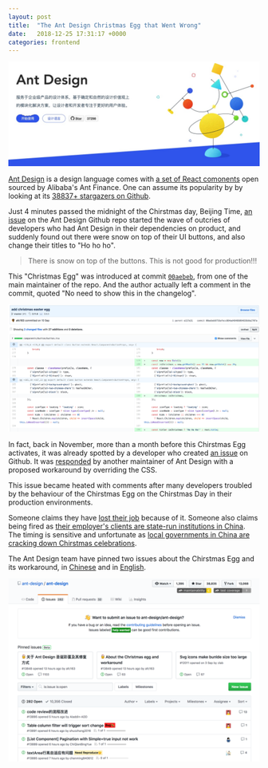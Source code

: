 ```yaml
---
layout: post
title:  "The Ant Design Christmas Egg that Went Wrong"
date:   2018-12-25 17:31:17 +0000
categories: frontend
---
```


![](/assets/ant-design-index-snow.jpg)

[Ant Design](https://ant.design/) is a design language comes with [a set of React comonents](https://ant.design/docs/react/introduce) open sourced by Alibaba's Ant Finance. One can assume its popularity by by looking at its [38837+ stargazers on Github](https://github.com/ant-design/ant-design/stargazers).

Just 4 minutes passed the midnight of the Chirstmas day, Beijing Time, [an issue](https://github.com/ant-design/ant-design/issues/13818) on the Ant Design Github repo started the wave of outcries of developers who had Ant Design in their dependencies on product, and suddenly found out there were snow on top of their UI buttons, and also change their titles to "Ho ho ho".

> There is snow on top of the buttons. This is not good for production!!!

This "Christmas Egg" was introduced at commit [`00aebeb`](https://github.com/ant-design/ant-design/commit/00aebeb9756afecc884ad48486084836b9a2707a), from one of the main maintainer of the repo. And the author actually left a comment in the commit, quoted "No need to show this in the changelog".

![](/assets/ant-design-commit-00aebeb-diff.png)

In fact, back in November, more than a month before this Chirstmas Egg activates, it was already spotted by a developer who created [an issue](https://github.com/ant-design/ant-design/issues/13098) on Github. It was [responded](https://github.com/ant-design/ant-design/issues/13098#issuecomment-441169987) by another maintainer of Ant Design with a proposed workaround by overriding the CSS.

This issue became heated with comments after many developers troubled by the behaviour of the Chirstmas Egg on the Chirstmas Day in their production environments.

Someone claims they have [lost their job](https://github.com/ant-design/ant-design/issues/13098#issuecomment-449786093) because of it. Someone also claims being fired as [their employer's clients are state-run institutions in China](https://www.theguardian.com/world/2018/dec/24/china-cracks-down-on-christmas-celebrations). The timing is sensitive and unfortunate as [local governments in China are cracking down Chirstmas celebrations](https://www.theguardian.com/world/2018/dec/24/china-cracks-down-on-christmas-celebrations).

The Ant Design team have pinned two issues about the Chirstmas Egg and its workaround, in [Chinese](https://github.com/ant-design/ant-design/issues/13848) and in [English](https://github.com/ant-design/ant-design/issues/13849).

![](/assets/ant-design-issues-20181225.png)
